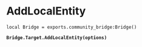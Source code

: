 # AddLocalEntity



<pre class="language-lua"><code class="lang-lua">local Bridge = exports.community_bridge:Bridge()

<strong>Bridge.Target.AddLocalEntity(options)
</strong>

</code></pre>
